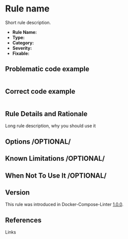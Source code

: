 # Rule name

Short rule description.

- **Rule Name:**
- **Type:**
- **Category:**
- **Severity:**
- **Fixable:**

## Problematic code example

```yml

```

## Correct code example

```yml

```

## Rule Details and Rationale

Long rule description, why you should use it

## Options /OPTIONAL/

## Known Limitations /OPTIONAL/

## When Not To Use It /OPTIONAL/

## Version

This rule was introduced in Docker-Compose-Linter [1.0.0](https://github.com/zavoloklom/docker-compose-linter/releases).

## References

Links
